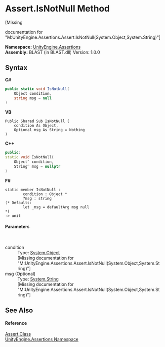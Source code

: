 # Assert.IsNotNull Method 
 

\[Missing <summary> documentation for "M:UnityEngine.Assertions.Assert.IsNotNull(System.Object,System.String)"\]

**Namespace:**&nbsp;<a href="f46574f3-85ba-e5fc-cb18-dccbe2ba9bd7.md">UnityEngine.Assertions</a><br />**Assembly:**&nbsp;BLAST (in BLAST.dll) Version: 1.0.0

## Syntax

**C#**<br />
``` C#
public static void IsNotNull(
	Object condition,
	string msg = null
)
```

**VB**<br />
``` VB
Public Shared Sub IsNotNull ( 
	condition As Object,
	Optional msg As String = Nothing
)
```

**C++**<br />
``` C++
public:
static void IsNotNull(
	Object^ condition, 
	String^ msg = nullptr
)
```

**F#**<br />
``` F#
static member IsNotNull : 
        condition : Object * 
        ?msg : string 
(* Defaults:
        let _msg = defaultArg msg null
*)
-> unit 

```


#### Parameters
&nbsp;<dl><dt>condition</dt><dd>Type: <a href="https://docs.microsoft.com/dotnet/api/system.object" target="_blank" rel="noopener noreferrer">System.Object</a><br />\[Missing <param name="condition"/> documentation for "M:UnityEngine.Assertions.Assert.IsNotNull(System.Object,System.String)"\]</dd><dt>msg (Optional)</dt><dd>Type: <a href="https://docs.microsoft.com/dotnet/api/system.string" target="_blank" rel="noopener noreferrer">System.String</a><br />\[Missing <param name="msg"/> documentation for "M:UnityEngine.Assertions.Assert.IsNotNull(System.Object,System.String)"\]</dd></dl>

## See Also


#### Reference
<a href="c9e4bd61-e1c5-9ae2-16bd-4c2915cc6e00.md">Assert Class</a><br /><a href="f46574f3-85ba-e5fc-cb18-dccbe2ba9bd7.md">UnityEngine.Assertions Namespace</a><br />